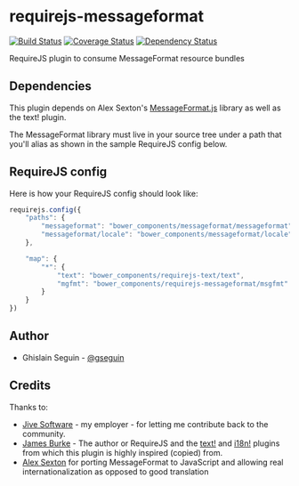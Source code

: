 requirejs-messageformat
=======================
[![Build Status](https://travis-ci.org/jivesoftware/requirejs-messageformat.svg?branch=master)](https://travis-ci.org/jivesoftware/requirejs-messageformat) [![Coverage Status](https://coveralls.io/repos/jivesoftware/requirejs-messageformat/badge.png?branch=master)](https://coveralls.io/r/jivesoftware/requirejs-messageformat?branch=master) [![Dependency Status](https://gemnasium.com/jivesoftware/requirejs-messageformat.png)](https://gemnasium.com/jivesoftware/requirejs-messageformat)

RequireJS plugin to consume MessageFormat resource bundles

## Dependencies
This plugin depends on Alex Sexton's [MessageFormat.js](https://github.com/SlexAxton/messageformat.js) library as well as the text! plugin.

The MessageFormat library must live in your source tree under a path that you'll alias as shown in the sample RequireJS config below.

## RequireJS config

Here is how your RequireJS config should look like:

```javascript
requirejs.config({
	"paths": {
        "messageformat": "bower_components/messageformat/messageformat",
        "messageformat/locale": "bower_components/messageformat/locale"
    },

    "map": {
        "*": {
            "text": "bower_components/requirejs-text/text",
            "mgfmt": "bower_components/requirejs-messageformat/msgfmt"
        }
    }
})
```

## Author

* Ghislain Seguin - [@gseguin](http://twitter.com/gseguin)


## Credits

Thanks to:

* [Jive Software](https://jivesoftware.com) - my employer - for letting me contribute back to the community.
* [James Burke](https://github.com/jrburke) - The author or RequireJS and the [text!](https://github.com/requirejs/text) and [i18n!](https://github.com/requirejs/i18n) plugins from which this plugin is highly inspired (copied) from.
* [Alex Sexton](http://twitter.com/SlexAxton) for porting MessageFormat to JavaScript and allowing real internationalization as opposed to good translation
